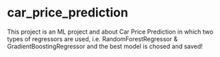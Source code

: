 # car_price_prediction
This project is an ML project and about Car Price Prediction in which two types of regressors are used, i.e. RandomForestRegressor &amp; GradientBoostingRegressor and the best model is chosed and saved! 
